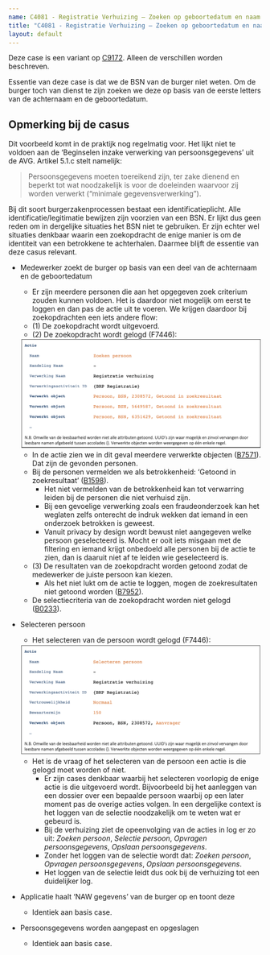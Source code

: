 ```yaml
---
name: C4081 - Registratie Verhuizing – Zoeken op geboortedatum en naam
title: "C4081 - Registratie Verhuizing – Zoeken op geboortedatum en naam"
layout: default
---
```


Deze case is een variant op [C9172](./9172.md). Alleen de verschillen worden beschreven.

Essentie van deze case is dat we de BSN van de burger niet weten. Om de burger toch van dienst te zijn zoeken we deze op basis van de eerste letters van de achternaam en de geboortedatum. 

## Opmerking bij de casus
Dit voorbeeld komt in de praktijk nog regelmatig voor. Het lijkt niet te voldoen aan de ‘Beginselen inzake verwerking van persoonsgegevens’ uit de AVG. Artikel 5.1.c stelt namelijk: 

> Persoonsgegevens moeten toereikend zijn, ter zake dienend en beperkt tot wat noodzakelijk is voor de doeleinden waarvoor zij worden verwerkt (“minimale gegevensverwerking”). 


Bij dit soort burgerzakenprocessen bestaat een identificatieplicht. Alle identificatie/legitimatie bewijzen zijn voorzien van een BSN. Er lijkt dus geen reden om in dergelijke situaties het BSN niet te gebruiken. Er zijn echter wel situaties denkbaar waarin een zoekopdracht de enige manier is om de identiteit van een betrokkene te achterhalen. Daarmee blijft de essentie van deze casus relevant.

-	Medewerker zoekt de burger op basis van een deel van de achternaam en de geboortedatum
    - Er zijn meerdere personen die aan het opgegeven zoek criterium zouden kunnen voldoen. Het is daardoor niet mogelijk om eerst te loggen en dan pas de actie uit te voeren. We krijgen daardoor bij zoekopdrachten een iets andere flow:
    - (1) De zoekopdracht wordt uitgevoerd.
    - (2) De zoekopdracht wordt gelogd (F7446):
    
    <img src="./_assets/4081_1.png" alt="" width="700"/>
    
    - In de actie zien we in dit geval meerdere verwerkte objecten ([B7571](./7571.md)). Dat zijn de gevonden personen.
    - Bij de personen vermelden we als betrokkenheid: ‘Getoond in zoekresultaat’ ([B1598](./1598.md)).
        - Het niet vermelden van de betrokkenheid kan tot verwarring leiden bij de personen die niet verhuisd zijn. 
        - Bij een gevoelige verwerking zoals een fraudeonderzoek kan het weglaten zelfs onterecht de indruk wekken dat iemand in een onderzoek betrokken is geweest.
        - Vanuit privacy by design wordt bewust niet aangegeven welke persoon geselecteerd is. Mocht er ooit iets misgaan met de filtering en iemand krijgt onbedoeld alle personen bij de actie te zien, dan is daaruit niet af te leiden wie geselecteerd is.
    - (3) De resultaten van de zoekopdracht worden getoond zodat de medewerker de juiste persoon kan kiezen.
        - Als het niet lukt om de actie te loggen, mogen de zoekresultaten niet getoond worden ([B7952](./7952.md)).
    - De selectiecriteria van de zoekopdracht worden niet gelogd ([B0233](./0233.md)).
    
-	Selecteren persoon
    - Het selecteren van de persoon wordt gelogd (F7446):
    
    <img src="./_assets/4081_2.png" alt="" width="700"/>
    
    - Het is de vraag of het selecteren van de persoon een actie is die gelogd moet worden of niet.
        - Er zijn cases denkbaar waarbij het selecteren voorlopig de enige actie is die uitgevoerd wordt. Bijvoorbeeld bij het aanleggen van een dossier over een bepaalde persoon waarbij op een later moment pas de overige acties volgen. In een dergelijke context is het loggen van de selectie noodzakelijk om te weten wat er gebeurd is.
        - Bij de verhuizing ziet de opeenvolging van de acties in log er zo uit: *Zoeken persoon*, *Selectie persoon*, *Opvragen persoonsgegevens*, *Opslaan persoonsgegevens*.
        - Zonder het loggen van de selectie wordt dat: *Zoeken persoon*, *Opvragen persoonsgegevens*, *Opslaan persoonsgegevens*.
        - Het loggen van de selectie leidt dus ook bij de verhuizing tot een duidelijker log.
        
-	Applicatie haalt ‘NAW gegevens’ van de burger op en toont deze
    - Identiek aan basis case.
    
-	Persoonsgegevens worden aangepast en opgeslagen
    - Identiek aan basis case.

       



